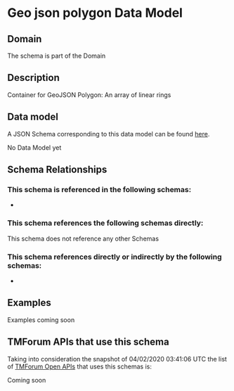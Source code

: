 # Geo json polygon Data Model

## Domain

The  schema is part of the  Domain

## Description

Container for GeoJSON Polygon: An array of linear rings

## Data model

A JSON Schema corresponding to this data model can be found
[here](https://github.com/tmforum-rand/schemas/blob/candidates/Common/GeoJsonPolygon.schema.json).

No Data Model yet

## Schema Relationships

### This schema is referenced in the following schemas:

-

### This schema references the following schemas directly:

This schema does not reference any other Schemas

### This schema references directly or indirectly by the following schemas:

-



## Examples

Examples coming soon

## TMForum APIs that use this schema

Taking into consideration the snapshot of 04/02/2020 03:41:06 UTC the list of [TMForum Open APIs](https://www.tmforum.org/open-apis/) that uses this schemas is:

Coming soon